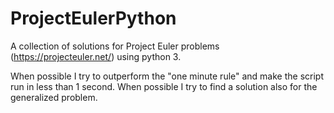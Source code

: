 # ProjectEulerPython
A collection of solutions for Project Euler problems (https://projecteuler.net/) using python 3.

When possible I try to outperform the "one minute rule" and make the script run in less than 1 second.
When possible I try to find a solution also for the generalized problem.
